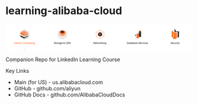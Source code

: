 # learning-alibaba-cloud

![Alibaba Cloud Service Types](https://github.com/lynnlangit/learning-alibaba-cloud/blob/master/images/services.png)

Companion Repo for LinkedIn Learning Course

Key Links
- Main (for US) - us.alibabacloud.com
- GitHub - github.com/aliyun
- GitHub Docs - github.com/AlibabaCloudDocs
